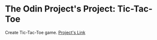 # The Odin Project's Project: Tic-Tac-Toe
Create Tic-Tac-Toe game. [Project's Link](https://www.theodinproject.com/lessons/node-path-javascript-tic-tac-toe)
